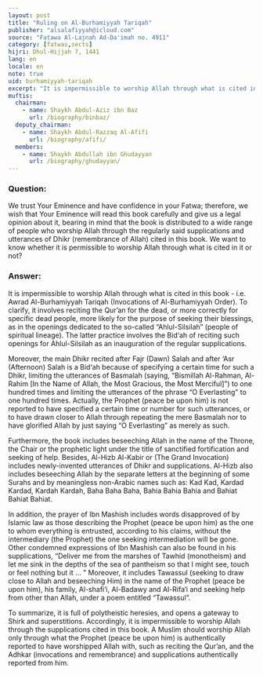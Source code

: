 ```yaml
---
layout: post
title: "Ruling on Al-Burhamiyyah Tariqah"
publisher: "alsalafiyyah@icloud.com"
source: "Fatawa Al-Lajnah Ad-Da'imah no. 4911"
category: [fatwas,sects]
hijri: Dhul-Hijjah 7, 1441
lang: en
locale: en
note: true
uid: burhamiyyah-tariqah
excerpt: "It is impermissible to worship Allah through what is cited in this book - i.e. Awrad Al-Burhamiyyah Tariqah (Invocations of Al-Burhamiyyah Order)."
muftis:
  chairman: 
    - name: Shaykh Abdul-Aziz ibn Baz
      url: /biography/binbaz/
  deputy_chairman:
    - name: Shaykh Abdul-Razzaq Al-Afifi
      url: /biography/afifi/
  members: 
    - name: Shaykh Abdullah ibn Ghudayyan
      url: /biography/ghudayyan/
---
```


### Question: 

We trust Your Eminence and have confidence in your Fatwa; therefore, we wish that Your Eminence will read this book carefully and give us a legal opinion about it, bearing in mind that the book is distributed to a wide range of people who worship Allah through the regularly said supplications and utterances of Dhikr (remembrance of Allah) cited in this book. We want to know whether it is permissible to worship Allah through what is cited in it or not?

### Answer:

It is impermissible to worship Allah through what is cited in this book - i.e. Awrad Al-Burhamiyyah Tariqah (Invocations of Al-Burhamiyyah Order). To clarify, it involves reciting the Qur’an for the dead, or more correctly for specific dead people, more likely for the purpose of seeking their blessings, as in the openings dedicated to the so-called “Ahlul-Silsilah” (people of spiritual lineage). The latter practice involves the Bid‘ah of reciting such openings for Ahlul-Silsilah as an inauguration of the regular supplications. 

Moreover, the main Dhikr recited after Fajr (Dawn) Salah and after ‘Asr (Afternoon) Salah is a Bid‘ah because of specifying a certain time for such a Dhikr, limiting the utterances of Basmalah (saying, “Bismillah Al-Rahman, Al-Rahim [In the Name of Allah, the Most Gracious, the Most Merciful]”) to one hundred times and limiting the utterances of the phrase “O Everlasting” to one hundred times. Actually, the Prophet (peace be upon him) is not reported to have specified a certain time or number for such utterances, or to have drawn closer to Allah through repeating the mere Basmalah nor to have glorified Allah by just saying “O Everlasting” as merely as such.

Furthermore, the book includes beseeching Allah in the name of the Throne, the Chair or the prophetic light under the title of sanctified fortification and seeking of help. Besides, Al-Hizb Al-Kabir or (The Grand Invocation) includes newly-invented utterances of Dhikr and supplications. Al-Hizb also includes beseeching Allah by the separate letters at the beginning of some Surahs and by meaningless non-Arabic names such as: Kad Kad, Kardad Kardad, Kardah Kardah, Baha Baha Baha, Bahia Bahia Bahia and Bahiat Bahiat Bahiat. 

In addition, the prayer of Ibn Mashish includes words disapproved of by Islamic law as those describing the Prophet (peace be upon him) as the one to whom everything is entrusted, according to his claims, without the intermediary (the Prophet) the one seeking intermediation will be gone. Other condemned expressions of Ibn Mashish can also be found in his supplications, “Deliver me from the marshes of Tawhid (monotheism) and let me sink in the depths of the sea of pantheism so that I might see, touch or feel nothing but it ... ” Moreover, it includes Tawassul (seeking to draw close to Allah and beseeching Him) in the name of the Prophet (peace be upon him), his family, Al-shafi‘i, Al-Badawy and Al-Rifa‘i and seeking help from other than Allah, under a poem entitled “Tawassul”. 

To summarize, it is full of polytheistic heresies, and opens a gateway to Shirk and superstitions. Accordingly, it is impermissible to worship Allah through the supplications cited in this book. A Muslim should worship Allah only through what the Prophet (peace be upon him) is authentically reported to have worshipped Allah with, such as reciting the Qur’an, and the Adhkar (invocations and remembrance) and supplications authentically reported from him.
